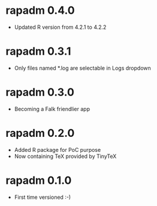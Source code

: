 # rapadm 0.4.0

* Updated R version from 4.2.1 to 4.2.2

# rapadm 0.3.1

* Only files named *.log are selectable in Logs dropdown

# rapadm 0.3.0

* Becoming a Falk friendlier app

# rapadm 0.2.0

* Added R package for PoC purpose
* Now containing TeX provided by TinyTeX

# rapadm 0.1.0

* First time versioned :-)
